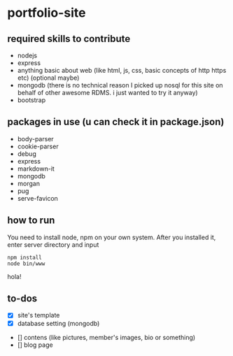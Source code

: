 # portfolio-site
## required skills to contribute
- nodejs
- express
- anything basic about web (like html, js, css, basic concepts of http https etc)
(optional maybe)
- mongodb (there is no technical reason I picked up nosql for this site on behalf of other awesome RDMS. i just wanted to try it anyway)
- bootstrap

## packages in use (u can check it in package.json)
- body-parser
- cookie-parser
- debug
- express
- markdown-it
- mongodb
- morgan
- pug
- serve-favicon

## how to run
You need to install node, npm on your own system. After you installed it, enter server directory and input
```
npm install
node bin/www
```
hola!

## to-dos
- [x] site's template
- [x] database setting (mongodb)
- [] contens (like pictures, member's images, bio or something)
- [] blog page
